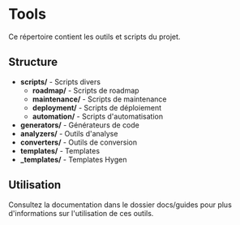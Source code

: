 # Tools

Ce répertoire contient les outils et scripts du projet.

## Structure

- **scripts/** - Scripts divers
  - **roadmap/** - Scripts de roadmap
  - **maintenance/** - Scripts de maintenance
  - **deployment/** - Scripts de déploiement
  - **automation/** - Scripts d'automatisation
- **generators/** - Générateurs de code
- **analyzers/** - Outils d'analyse
- **converters/** - Outils de conversion
- **templates/** - Templates
- **_templates/** - Templates Hygen

## Utilisation

Consultez la documentation dans le dossier docs/guides pour plus d'informations sur l'utilisation de ces outils.
